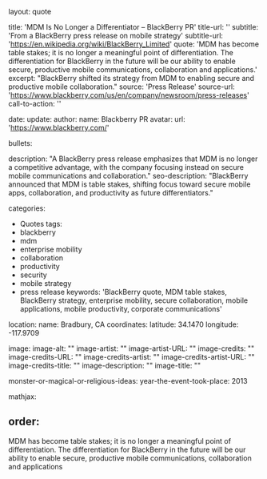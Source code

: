 layout: quote

title: 'MDM Is No Longer a Differentiator – BlackBerry PR'
title-url: ''
subtitle: 'From a BlackBerry press release on mobile strategy'
subtitle-url: 'https://en.wikipedia.org/wiki/BlackBerry_Limited'
quote: 'MDM has become table stakes; it is no longer a meaningful point of differentiation. The differentiation for BlackBerry in the future will be our ability to enable secure, productive mobile communications, collaboration and applications.'
excerpt: "BlackBerry shifted its strategy from MDM to enabling secure and productive mobile collaboration."
source: 'Press Release'
source-url: 'https://www.blackberry.com/us/en/company/newsroom/press-releases'
call-to-action: ''

date: 
update:
author:
    name: Blackberry PR
    avatar: 
    url: 'https://www.blackberry.com/'

bullets:

description: "A BlackBerry press release emphasizes that MDM is no longer a competitive advantage, with the company focusing instead on secure mobile communications and collaboration."
seo-description: "BlackBerry announced that MDM is table stakes, shifting focus toward secure mobile apps, collaboration, and productivity as future differentiators."

categories:
- Quotes
tags:
- blackberry
- mdm
- enterprise mobility
- collaboration
- productivity
- security
- mobile strategy
- press release
keywords: 'BlackBerry quote, MDM table stakes, BlackBerry strategy, enterprise mobility, secure collaboration, mobile applications, mobile productivity, corporate communications'

location:
    name: Bradbury, CA
coordinates:
    latitude: 34.1470
    longitude: -117.9709

image:
image-alt: ""
image-artist: ""
image-artist-URL: ""
image-credits: ""
image-credits-URL: ""
image-credits-artist: ""
image-credits-artist-URL: ""
image-credits-title: ""
image-description: ""
image-title: ""

monster-or-magical-or-religious-ideas: 
year-the-event-took-place: 2013

mathjax: 

order: 
---
MDM has become table stakes; it is no longer a meaningful point of differentiation. The differentiation for BlackBerry in the future will be our ability to enable secure, productive mobile communications, collaboration and applications